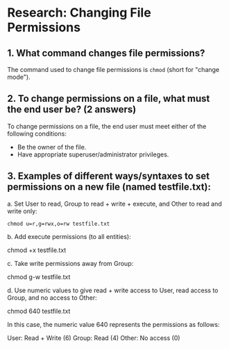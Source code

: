 # Research: Changing File Permissions

## 1. What command changes file permissions?

The command used to change file permissions is `chmod` (short for "change mode").

## 2. To change permissions on a file, what must the end user be? (2 answers)

To change permissions on a file, the end user must meet either of the following conditions:

- Be the owner of the file.
- Have appropriate superuser/administrator privileges.

## 3. Examples of different ways/syntaxes to set permissions on a new file (named testfile.txt):

a. Set User to read, Group to read + write + execute, and Other to read and write only:

```shell
chmod u=r,g=rwx,o=rw testfile.txt
```
b. Add execute permissions (to all entities):

chmod +x testfile.txt

c. Take write permissions away from Group:

chmod g-w testfile.txt

d. Use numeric values to give read + write access to User, read access to Group, and no access to Other:

chmod 640 testfile.txt

In this case, the numeric value 640 represents the permissions as follows:

User: Read + Write (6)
Group: Read (4)
Other: No access (0)
